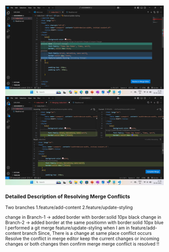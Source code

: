 ![conflict](<Screenshot (5).png>)
![Resolve Conflict](<Screenshot (6).png>)
<h3>Detailed Description of Resolving Merge Conflicts</h3>
Two branches 
1.feature/add-content
2.feature/update-styling

change in Branch-1 -> added border with border:solid 10px black
change in Branch-2 -> added border at the same positiomn with border:solid 10px blue
I performed a git merge feature/update-styling when I am in feature/add-content branch
Since, There is a change at same place 
conflict occurs
Resolve the conflict in merge editor
keep the current changes or incoming changes or both changes
then confirm merge
merge conflict is resolved !!